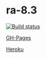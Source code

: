 # ra-8.3

[![Build status](https://ci.appveyor.com/api/projects/status/sycy41cidd6huvvb?svg=true)](https://ci.appveyor.com/project/i-hit/ra-8-3)

[GH-Pages](https://i-hit.github.io/ra-8.3/)

[Heroku](https://ra-8-3-server.herokuapp.com/auth)
